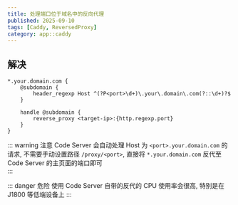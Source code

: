 ```yaml
---
title: 处理端口位于域名中的反向代理
published: 2025-09-10
tags: [Caddy, ReversedProxy]
category: app::caddy
---
```


## 解决
```Caddyfile
*.your.domain.com {
    @subdomain {
        header_regexp Host ^(?P<port>\d+)\.your\.domain\.com(?::\d+)?$
    }
    
    handle @subdomain {
        reverse_proxy <target-ip>:{http.regexp.port}
    }
}
```

::: warning 注意
Code Server 会自动处理 Host 为 `<port>.your.domain.com` 的请求, 不需要手动设置路径 `/proxy/<port>`, 直接将 `*.your.domain.com` 反代至 Code Server 的主页面的端口即可  
:::

::: danger 危险
使用 Code Server 自带的反代的 CPU 使用率会很高, 特别是在 J1800 等低端设备上
:::
